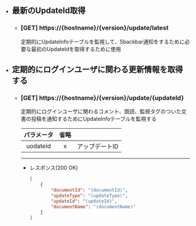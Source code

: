 - ## 最新のUpdateId取得
    - ### [GET] https://{hostname}/{version}/update/latest
       定期的にUpdateInfoテーブルを監視して、Sbackbar通知をするために必要な最初のUpdateIdを取得するために使用



- ## 定期的にログインユーザに関わる更新情報を取得する
    - ### [GET] https://{hostname}/{version}/update/{updateId}

        定期的にログインユーザに関わるコメント、既読、監視タグのついた文書の投稿を通知するためにUpdateInfoテーブルを監視する
        
        | パラメータ | 省略 |  |  
        | :---: | :---: | --- |
        | uodateId | x | アップデートID |

        ---
        - レスポンス(200 OK)


            ```json
            [
                {
                    "documentId": "(documentId)",
                    "updateType": "(updateType)",
                    "updateId": "(updateId)",
                    "documentName": "(documentName)"
                }
            ]
            ```